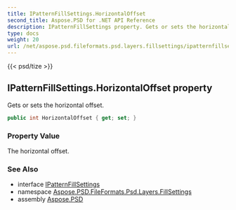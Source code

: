 ```yaml
---
title: IPatternFillSettings.HorizontalOffset
second_title: Aspose.PSD for .NET API Reference
description: IPatternFillSettings property. Gets or sets the horizontal offset
type: docs
weight: 20
url: /net/aspose.psd.fileformats.psd.layers.fillsettings/ipatternfillsettings/horizontaloffset/
---
```

{{< psd/tize >}}
## IPatternFillSettings.HorizontalOffset property

Gets or sets the horizontal offset.

```csharp
public int HorizontalOffset { get; set; }
```

### Property Value

The horizontal offset.

### See Also

* interface [IPatternFillSettings](../)
* namespace [Aspose.PSD.FileFormats.Psd.Layers.FillSettings](../../ipatternfillsettings/)
* assembly [Aspose.PSD](../../../)


